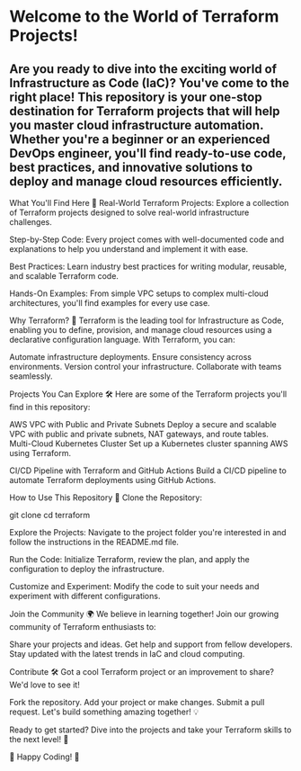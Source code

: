 # Welcome to the World of Terraform Projects!

## Are you ready to dive into the exciting world of Infrastructure as Code (IaC)? You've come to the right place! This repository is your one-stop destination for Terraform projects that will help you master cloud infrastructure automation. Whether you're a beginner or an experienced DevOps engineer, you'll find ready-to-use code, best practices, and innovative solutions to deploy and manage cloud resources efficiently.

What You'll Find Here 🌟
Real-World Terraform Projects: Explore a collection of Terraform projects designed to solve real-world infrastructure challenges.

Step-by-Step Code: Every project comes with well-documented code and explanations to help you understand and implement it with ease.

Best Practices: Learn industry best practices for writing modular, reusable, and scalable Terraform code.

Hands-On Examples: From simple VPC setups to complex multi-cloud architectures, you'll find examples for every use case.

Why Terraform? 🤔
Terraform is the leading tool for Infrastructure as Code, enabling you to define, provision, and manage cloud resources using a declarative configuration language. With Terraform, you can:


Automate infrastructure deployments.
Ensure consistency across environments.
Version control your infrastructure.
Collaborate with teams seamlessly.


Projects You Can Explore 🛠️
Here are some of the Terraform projects you'll find in this repository:


AWS VPC with Public and Private Subnets
Deploy a secure and scalable VPC with public and private subnets, NAT gateways, and route tables.
Multi-Cloud Kubernetes Cluster
Set up a Kubernetes cluster spanning AWS using Terraform.


CI/CD Pipeline with Terraform and GitHub Actions
Build a CI/CD pipeline to automate Terraform deployments using GitHub Actions.


How to Use This Repository 🚀
Clone the Repository:

git clone
cd terraform


Explore the Projects:
Navigate to the project folder you're interested in and follow the instructions in the README.md file.


Run the Code:
Initialize Terraform, review the plan, and apply the configuration to deploy the infrastructure.


Customize and Experiment:
Modify the code to suit your needs and experiment with different configurations.


Join the Community 🌍
We believe in learning together! Join our growing community of Terraform enthusiasts to:


Share your projects and ideas.
Get help and support from fellow developers.
Stay updated with the latest trends in IaC and cloud computing.

Contribute 🛠️
Got a cool Terraform project or an improvement to share? We'd love to see it!

Fork the repository.
Add your project or make changes.
Submit a pull request.
Let's build something amazing together! 💡


Ready to get started? Dive into the projects and take your Terraform skills to the next level! 🚀

🌟 Happy Coding! 🌟
